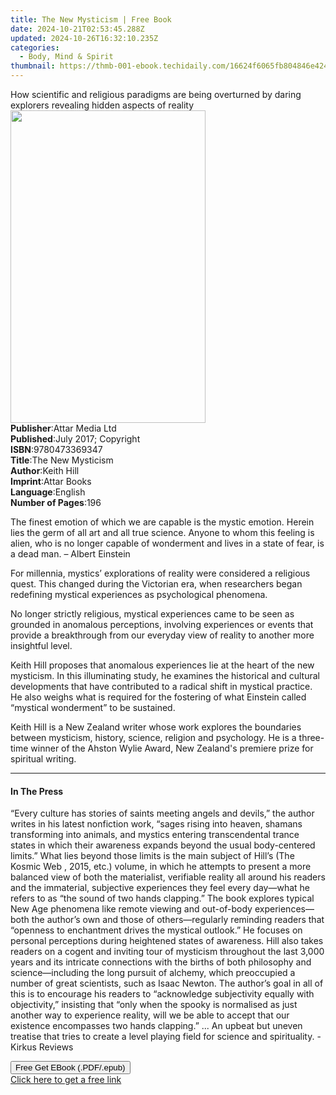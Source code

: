 ```yaml
---
title: The New Mysticism | Free Book
date: 2024-10-21T02:53:45.288Z
updated: 2024-10-26T16:32:10.235Z
categories:
  - Body, Mind & Spirit
thumbnail: https://thmb-001-ebook.techidaily.com/16624f6065fb804846e424954ed0dc27352d4feb1d71ae55a3beafec7ff09d48.jpg
---
```

<main id="book-container">
  <div class="flex flex-col">
    <div class="book-brief flex-1 py-6 px-4 sm:p-6 md:py-10 md:px-8">
      <!-- brief-->
      <div class="book-brief-main">
        How scientific and religious paradigms are being overturned by daring
        explorers revealing hidden aspects of reality
      </div>
    </div>
    <div
      class="book-meta-info flex-1 grid gap-4 col-start-1 col-end-3 row-start-1 sm:mb-6 sm:grid-cols-4 lg:gap-6 lg:col-start-2 lg:row-end-6 lg:row-span-6 lg:mb-0"
    >
      <div
        class="book-meta-info-left place-content-center mt-4 p-4 text-sm leading-6 col-start-2 col-span-2 dark:text-slate-400"
      >
        <img
          class="w-full h-500 object-cover rounded-lg sm:h-255 sm:col-span-2 lg:col-span-full"
          src="https://img-001-ebook.techidaily.com/bf38750b787b466cbe1a45400ddb709e9986337f7c19e4548e215bce3851c8dc.jpg"
          alt=""
          width="312"
          height="500"
        />
      </div>
      <div
        class="book-meta-info-right mt-2 col-start-1 row-start-2 col-span-3 self-center"
      >
        <!-- meta data  -->
        <div class="flex flex-col px-4 md:px-8">
          <div class="flex-1">
            <strong>Publisher</strong>:<span class="px-2">Attar Media Ltd</span>
          </div>
          <div class="flex-1">
            <strong>Published</strong>:<span class="px-2"
              >July 2017; Copyright</span
            >
          </div>
          <div class="flex-1">
            <strong>ISBN</strong>:<span class="px-2">9780473369347</span>
          </div>
          <div class="flex-1">
            <strong>Title</strong>:<span class="px-2">The New Mysticism</span>
          </div>
          <div class="flex-1">
            <strong>Author</strong>:<span class="px-2">Keith Hill</span>
          </div>
          <div class="flex-1">
            <strong>Imprint</strong>:<span class="px-2">Attar Books</span>
          </div>
          <div class="flex-1">
            <strong>Language</strong>:<span class="px-2">English</span>
          </div>
          <div class="flex-1">
            <strong>Number of Pages</strong>:<span class="px-2">196</span>
          </div>
        </div>
      </div>
    </div>
    <div class="book-description flex-1 py-6 px-4 sm:p-6 md:py-10 md:px-8">
      <div class="book-description-main">
        <div accordion-content="" id="description">
          <p>
            The finest emotion of which we are capable is the mystic emotion.
            Herein lies the germ of all art and all true science. Anyone to whom
            this feeling is alien, who is no longer capable of wonderment and
            lives in a state of fear, is a dead man. – Albert Einstein
          </p>
          <p>
            For millennia, mystics’ explorations of reality were considered a
            religious quest. This changed during the Victorian era, when
            researchers began redefining mystical experiences as psychological
            phenomena.
          </p>
          <p>
            No longer strictly religious, mystical experiences came to be seen
            as grounded in anomalous perceptions, involving experiences or
            events that provide a breakthrough from our everyday view of reality
            to another more insightful&nbsp;level.
          </p>
          <p>
            Keith Hill proposes that anomalous experiences lie at the heart of
            the new mysticism. In this illuminating study, he examines the
            historical and cultural developments that have contributed to a
            radical shift in mystical practice. He also weighs what is required
            for the fostering of what Einstein called “mystical wonderment” to
            be sustained.
          </p>
          <p>
            Keith Hill is a New Zealand writer whose work explores the
            boundaries between mysticism, history, science, religion and
            psychology. He is a three-time winner of the Ahston Wylie Award, New
            Zealand's premiere prize for spiritual writing.
          </p>
        </div>
        <div class="accordion-fader"></div>
      </div>
    </div>
    <div class="book-excerpts flex-1 py-6 px-4 sm:p-6 md:py-10 md:px-8">
      <!-- excerpts-->
      <div class="book-excerpts-main">
        <hr />
        <h4 class="placeholder placeholder-heading">
          <span>In The Press</span>
        </h4>
        <p></p>
        <p>
          “Every culture has stories of saints meeting angels and devils,” the
          author writes in his latest nonfiction work, “sages rising into
          heaven, shamans transforming into animals, and mystics entering
          transcendental trance states in which their awareness expands beyond
          the usual body-centered limits.” What lies beyond those limits is the
          main subject of Hill’s (The Kosmic Web , 2015, etc.) volume, in which
          he attempts to present a more balanced view of both the materialist,
          verifiable reality all around his readers and the immaterial,
          subjective experiences they feel every day—what he refers to as “the
          sound of two hands clapping.” The book explores typical New Age
          phenomena like remote viewing and out-of-body experiences—both the
          author’s own and those of others—regularly reminding readers that
          “openness to enchantment drives the mystical outlook.” He focuses on
          personal perceptions during heightened states of awareness. Hill also
          takes readers on a cogent and inviting tour of mysticism throughout
          the last 3,000 years and its intricate connections with the births of
          both philosophy and science—including the long pursuit of alchemy,
          which preoccupied a number of great scientists, such as Isaac Newton.
          The author’s goal in all of this is to encourage his readers to
          “acknowledge subjectivity equally with objectivity,” insisting that
          “only when the spooky is normalised as just another way to experience
          reality, will we be able to accept that our existence encompasses two
          hands clapping.” ...&nbsp;An upbeat but uneven treatise that tries to
          create a level playing field for science and spirituality. - Kirkus
          Reviews
        </p>
        <p></p>
      </div>
    </div>
    <div
      class="book-about-author flex-1 py-6 px-4 sm:p-6 md:py-10 md:px-8"
    ></div>
    <div class="book-free-get flex-1 py-6 px-4 sm:p-6 md:py-10 md:px-8">
      <button
        id="btn-free-get"
        class="bg-blue-500 hover:bg-blue-700 text-white font-bold py-2 px-4 rounded"
      >
        Free Get EBook (.PDF/.epub)
      </button>
      <div id="countdown-display" class="px-2 text-lg mt-2"></div>
      <a
        id="free-link"
        class="hidden bg-blue-500 hover:bg-blue-700 text-white font-bold py-2 px-4 rounded"
        href="https://www.ebooks.com/en-us/book/209849639/the-new-mysticism/keith-hill/"
        target="_blank"
        >Click here to get a free link</a
      >
    </div>
    <script>
      let countdownTime = 0;
      let countdownInterval = null;
      document
        .getElementById('btn-free-get')
        .addEventListener('click', startCountdown);
      function startCountdown() {
        countdownTime = new Date().getTime() + 60000 * 3;
        countdownInterval = setInterval(updateCountdown, 1000);
        document.getElementById('btn-free-get').disabled = true;
        document
          .getElementById('btn-free-get')
          .classList.add('bg-gray-500', 'cursor-not-allowed');
      }
      function updateCountdown() {
        let currentTime = new Date().getTime();
        let timeLeft = countdownTime - currentTime;
        let secondsLeft = Math.floor(timeLeft / 1000);
        document.getElementById('countdown-display').innerHTML =
          `Remaining time: ${secondsLeft} seconds.`;
        if (secondsLeft <= 0) {
          clearInterval(countdownInterval);
          document.getElementById('btn-free-get').classList.add('hidden');
          document.getElementById('free-link').classList.remove('hidden');
          document.getElementById('countdown-display').innerHTML = '';
        }
      }
    </script>
  </div>
</main>

<ins class="adsbygoogle"
      style="display:block"
      data-ad-client="ca-pub-7571918770474297"
      data-ad-slot="8358498916"
      data-ad-format="auto"
      data-full-width-responsive="true"></ins>
    